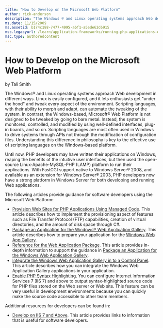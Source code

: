 ```yaml
---
title: "How to Develop on the Microsoft Web Platform"
author: rick-anderson
description: "The Windows ® and Linux operating systems approach Web development in different ways. Linux is easily configured, and it lets enthusiasts get “under the hood..."
ms.date: 11/15/2009
ms.assetid: b174c188-7477-4995-a6f1-a5ede62d6915
msc.legacyurl: /learn/application-frameworks/running-php-applications-on-iis/how-to-develop-on-the-microsoft-web-platform
msc.type: authoredcontent
---
```

How to Develop on the Microsoft Web Platform
====================
by Tali Smith

The Windows® and Linux operating systems approach Web development in different ways. Linux is easily configured, and it lets enthusiasts get "under the hood" and tweak every aspect of the environment. Scripting languages, with their ability to morph and adapt, can automate the tweaking of the system. In contrast, the Windows-based, Microsoft® Web Platform is not designed to be tweaked by going to bare metal. Instead, the system is monitored, controlled, and modified by using well-defined interfaces, plug-in boards, and so on. Scripting languages are most often used in Windows to drive systems through APIs not through the modification of configuration files. Understanding this difference in philosophy is key to the effective use of scripting languages on the Windows-based platform.

Until now, PHP developers may have written their applications on Windows, reaping the benefits of the intuitive user interfaces, but then used the open-source Linux-Apache-MySQL-PHP (LAMP) platform to run their applications. With FastCGI support native to Windows Server® 2008, and available as an extension for Windows Server® 2003, PHP developers now have a strong platform in Windows Server for both developing and running Web applications.

The following articles provide guidance for software developers using the Microsoft Web Platform:

- [Provision Web Sites for PHP Applications Using Managed Code](provision-web-sites-for-php-applications-using-managed-code.md). This article describes how to implement the provisioning aspect of features such as File Transfer Protocol (FTP) capabilities, creation of virtual directories, and the amount of disk space through C#.
- [Package an Application for the Windows® Web Application Gallery](../../develop/windows-web-application-gallery/package-an-application-for-the-windows-web-application-gallery.md). This article describes how to prepare your application for the [Windows Web App Gallery](https://www.microsoft.com/web/gallery/).
- [Reference for the Web Application Package](../../develop/windows-web-application-gallery/reference-for-the-web-application-package.md). This article provides in-depth information to support the guidance in [Package an Application for the Windows Web Application Gallery](../../develop/windows-web-application-gallery/package-an-application-for-the-windows-web-application-gallery.md).
- [Integrate the Windows Web Application Gallery in to a Control Panel](../../develop/windows-web-application-gallery/integrate-the-windows-web-application-gallery-into-a-control-panel.md). This article describes how you can integrate the Windows Web Application Gallery applications in your application.
- [Enable PHP Syntax Highlighting](enable-php-syntax-highlighting-on-iis-7-and-above.md). You can configure Internet Information Services 7 (IIS 7) and above to output syntax-highlighted source code for PHP files stored on the Web server or Web site. This feature can be very useful in development environments because you can quickly make the source code accessible to other team members.

Additional resources for developers can be found in:

- [Develop on IIS 7 and Above](develop-on-iis-7-and-above.md). This article provides links to information that is useful for software developers.
